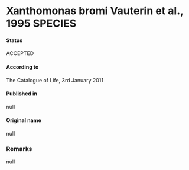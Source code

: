 Xanthomonas bromi Vauterin et al., 1995 SPECIES
=======

#### Status
ACCEPTED

#### According to
The Catalogue of Life, 3rd January 2011

#### Published in
null

#### Original name
null

### Remarks
null